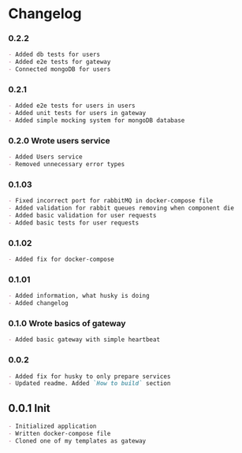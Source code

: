 # Changelog

### 0.2.2

```markdown
- Added db tests for users
- Added e2e tests for gateway
- Connected mongoDB for users
```

### 0.2.1

```markdown
- Added e2e tests for users in users
- Added unit tests for users in gateway
- Added simple mocking system for mongoDB database
```

### 0.2.0 Wrote users service

```markdown
- Added Users service
- Removed unnecessary error types
```

### 0.1.03

```markdown
- Fixed incorrect port for rabbitMQ in docker-compose file
- Added validation for rabbit queues removing when component die
- Added basic validation for user requests
- Added basic tests for user requests
```

### 0.1.02

```markdown
- Added fix for docker-compose
```

### 0.1.01

```markdown
- Added information, what husky is doing
- Added changelog
```

### 0.1.0 Wrote basics of gateway

```markdown
- Added basic gateway with simple heartbeat
```

### 0.0.2

```markdown
- Added fix for husky to only prepare services
- Updated readme. Added `How to build` section
```

## 0.0.1 Init

```markdown
- Initialized application
- Written docker-compose file
- Cloned one of my templates as gateway
```

